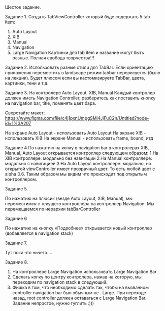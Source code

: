 Шестое задание.

Задание 1.
Создать  TabViewController который буде содержать 5 tab item:
1. Auto Layout
2. XIB
3. Manual 
4. Navigation 
5. Large Navigation 
    Картинки для tab item и название могут быть разные. Полная свобода творчества!!!

Задание 2.
Использовать разные стили для TabBar. Если ориентацию  приложения переместить в landscape режим tabbar перерисуется (было на лекции). Будет плюсом если вы кастомизируете  TabBar, цвета, картинки, тени и т.д.
    

Задание 3. 
На контролере Auto Layout, XIB, Manual
Каждый контролер должен иметь Navigation Controller, разберитесь как поставить кнопку  на navigation bar, title, поменять цвет бара.

Сверстайте макет:
https://www.figma.com/file/c4j1pxnUmpgSMi4JjFuC2n/Untitled?node-id=1%3A207

На экране Auto Layout - использовать Auto Layout
На экране XIB - использовать XIB
На экране Manual - использовать frame, bound, итд


Задание 4
По нажатию на копку в navigation bar в контролерах XIB, Manual, Auto Layout открывается контроллер следующем образом:
1.На XIB контроллере: модально без навигации 
2.На Manual контроллере: модально с навигацией
3.На Auto Layout контроллере: модально, но открытой viewController имеет прозрачный цвет. То есть любой цвет с alpha 0.6. Таким образом мы видим что происходит под открытым контроллером.


Задание 5.






По нажатию на плюсик (везде Auto Layout, XIB, Manual), мы переместимся с текущего контроллера на контроллер  Navigation. Мы перемещаемся по иерархии tabBarController 


Задание 6





По нажатию на кнопку «Подробнее» открывается новый контроллер (добавляется в navigation stack)


Задание 7.

Тут пока что ничего….



Задание 8.
1. На контроллере Large Navigation использовать Large Navigation Bar
2. Сделать копку по центру контролера, нажав на которую, мы переходим по navigation stack в следующий.
3. Фишка в том, что необходимо сделать так, чтобы на вызванном controller  navigation bar  был обычным не . Large. При переходе назад, root controller  должен оставаться с Large Navigation Bar. Задание непростое, нужно гуглить :)))


